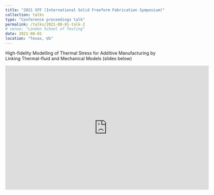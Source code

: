 ```yaml
---
title: "2021 SFF (International Solid Freeform Fabrication Symposium)"
collection: talks
type: "Conference proceedings talk"
permalink: /talks/2021-08-01-talk-2
# venue: "London School of Testing"
date: 2021-08-01
location: "Texas, US"
---
```


High-fidelity Modelling of Thermal Stress for Additive Manufacturing by Linking Thermal-fluid and Mechanical Models (slides below)

<iframe src="https://docs.google.com/presentation/d/e/2PACX-1vS5coB0y0t3dZeMOs3WMqSkYnLqvUsPjs13FhXdie_dTf9D8SmBAHP5X3Hm6PBFzA/pubembed?start=false&loop=false&delayms=3000" frameborder="0" width="640" height="389" allowfullscreen="true" mozallowfullscreen="true" webkitallowfullscreen="true"></iframe>